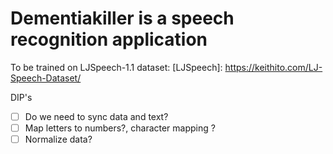 # Dementiakiller is a speech recognition application

To be trained on LJSpeech-1.1 dataset:
[LJSpeech]: https://keithito.com/LJ-Speech-Dataset/

DIP's

- [ ] Do we need to sync data and text?
- [ ] Map letters to numbers?, character mapping ?
- [ ] Normalize data?